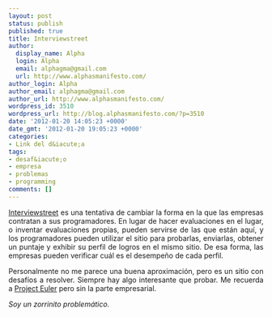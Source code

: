 ```yaml
---
layout: post
status: publish
published: true
title: Interviewstreet
author:
  display_name: Alpha
  login: Alpha
  email: alphagma@gmail.com
  url: http://www.alphasmanifesto.com/
author_login: Alpha
author_email: alphagma@gmail.com
author_url: http://www.alphasmanifesto.com/
wordpress_id: 3510
wordpress_url: http://blog.alphasmanifesto.com/?p=3510
date: '2012-01-20 14:05:23 +0000'
date_gmt: '2012-01-20 19:05:23 +0000'
categories:
- Link del d&iacute;a
tags:
- desaf&iacute;o
- empresa
- problemas
- programming
comments: []
---
```

<p style="text-align: justify;"><a href="http://www.interviewstreet.com/">Interviewstreet</a> es una tentativa de cambiar la forma en la que las empresas contratan a sus programadores. En lugar de hacer evaluaciones en el lugar, o inventar evaluaciones propias, pueden servirse de las que est&aacute;n aqu&iacute;, y los programadores pueden utilizar el sitio para probarlas, enviarlas, obtener un puntaje y exhibir su perfil de logros en el mismo sitio. De esa forma, las empresas pueden verificar cu&aacute;l es el desempe&ntilde;o de cada perfil.</p>
<p style="text-align: justify;">Personalmente no me parece una buena aproximaci&oacute;n, pero es un sitio con desaf&iacute;os a resolver. Siempre hay algo interesante que probar. Me recuerda a <a href="https://blog.alphasmanifesto.com/2008/01/16/link-del-dia-project-euler/">Project Euler</a> pero sin la parte empresarial.</p>
<p style="text-align: justify;"><em>Soy un zorrinito problem&aacute;tico.</em></p>
